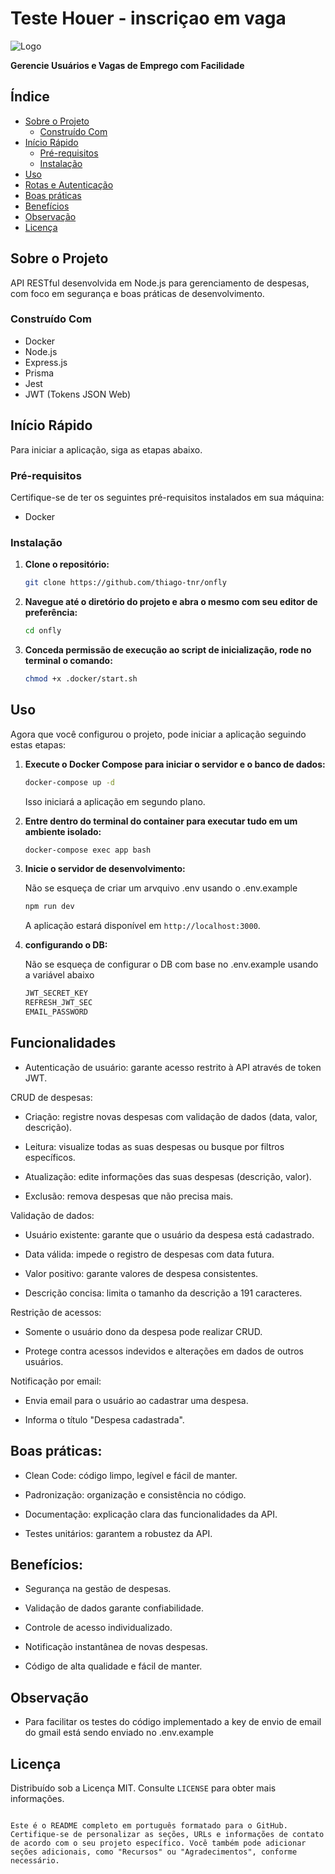 # Teste Houer - inscriçao em vaga

![Logo](logo.png)

**Gerencie Usuários e Vagas de Emprego com Facilidade**

## Índice

- [Sobre o Projeto](#sobre-o-projeto)
  - [Construído Com](#construído-com)
- [Início Rápido](#início-rápido)
  - [Pré-requisitos](#pré-requisitos)
  - [Instalação](#instalação)
- [Uso](#uso)
- [Rotas e Autenticação](#rotas-e-autenticação)
- [Boas práticas](#boas-práticas)
- [Benefícios](#benefícios)
- [Observação](#observação)
- [Licença](#licença)

## Sobre o Projeto

API RESTful desenvolvida em Node.js para gerenciamento de despesas, com foco em segurança e boas práticas de desenvolvimento.

### Construído Com

- Docker
- Node.js
- Express.js
- Prisma
- Jest
- JWT (Tokens JSON Web)

## Início Rápido

Para iniciar a aplicação, siga as etapas abaixo.

### Pré-requisitos

Certifique-se de ter os seguintes pré-requisitos instalados em sua máquina:

- Docker

### Instalação

1. **Clone o repositório:**

   ```bash
   git clone https://github.com/thiago-tnr/onfly
      ```

2. **Navegue até o diretório do projeto e abra o mesmo com seu editor de preferência:**

   ```bash
   cd onfly
   ```

3. **Conceda permissão de execução ao script de inicialização, rode no terminal o comando:**

   ```bash
   chmod +x .docker/start.sh
   ```
## Uso

Agora que você configurou o projeto, pode iniciar a aplicação seguindo estas etapas:

1. **Execute o Docker Compose para iniciar o servidor e o banco de dados:**

   ```bash
   docker-compose up -d
   ```

   Isso iniciará a aplicação em segundo plano.

2. **Entre dentro do terminal do container para executar tudo em um ambiente isolado:**

   ```bash
   docker-compose exec app bash
   ```

3. **Inicie o servidor de desenvolvimento:**

   Não se esqueça de criar um arvquivo .env usando o .env.example

   ```bash
   npm run dev
   ```

   A aplicação estará disponível em `http://localhost:3000`.

4. **configurando o DB:**

   Não se esqueça de configurar o DB com base no .env.example usando a variável abaixo

   ```bash
   JWT_SECRET_KEY
   REFRESH_JWT_SEC
   EMAIL_PASSWORD
   ```
## Funcionalidades


- Autenticação de usuário: garante acesso restrito à API através de token JWT.

CRUD de despesas:

- Criação: registre novas despesas com validação de dados (data, valor, descrição).

- Leitura: visualize todas as suas despesas ou busque por filtros específicos.

- Atualização: edite informações das suas despesas (descrição, valor).

- Exclusão: remova despesas que não precisa mais.

Validação de dados:

- Usuário existente: garante que o usuário da despesa está cadastrado.

- Data válida: impede o registro de despesas com data futura.

- Valor positivo: garante valores de despesa consistentes.

- Descrição concisa: limita o tamanho da descrição a 191 caracteres.

Restrição de acessos:

- Somente o usuário dono da despesa pode realizar CRUD.

- Protege contra acessos indevidos e alterações em dados de outros usuários.

Notificação por email:

- Envia email para o usuário ao cadastrar uma despesa.

- Informa o título "Despesa cadastrada".

## Boas práticas:


- Clean Code: código limpo, legível e fácil de manter.

- Padronização: organização e consistência no código.

- Documentação: explicação clara das funcionalidades da API.

- Testes unitários: garantem a robustez da API.

## Benefícios:


- Segurança na gestão de despesas.

- Validação de dados garante confiabilidade.

- Controle de acesso individualizado.

- Notificação instantânea de novas despesas.

- Código de alta qualidade e fácil de manter.

## Observação

- Para facilitar os testes do código implementado a key de envio de email do gmail está sendo enviado no .env.example

## Licença

Distribuído sob a Licença MIT. Consulte `LICENSE` para obter mais informações.

```

Este é o README completo em português formatado para o GitHub. Certifique-se de personalizar as seções, URLs e informações de contato de acordo com o seu projeto específico. Você também pode adicionar seções adicionais, como "Recursos" ou "Agradecimentos", conforme necessário.
